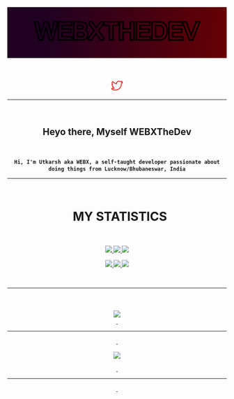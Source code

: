 <!--Cover page of github.com/WEBXTheDev-->
<div align="center">
  <a href=""> <img src= "./images/webxthedev.jpg"></a>

  &nbsp;
  
  <a href="https://twitter.com/Utkarsh_n03/"><img src="./images/twitter.png" width="30px"/></a>

  <hr>

  &nbsp;

<h2> Heyo there, Myself <strong>WEBXTheDev</h2>
&nbsp;

    Hi, I'm Utkarsh aka WEBX, a self-taught developer passionate about doing things from Lucknow/Bhubaneswar, India
    
<hr>&nbsp;

# &nbsp; MY STATISTICS


&nbsp;
  <p align="center">
    <a href="https://github.com/WEBXTheDev?tab=repositories">
        <img src="https://github-readme-stats.vercel.app/api?username=WEBXTheDev&hide=0,prs&count_private=true&show_owner=false&show_icons=true&bg_color=0d1117&title_color=ffffff&text_color=ffffff&icon_color=FF0000&hide_border=true/" />
    </a>
    <a href="https://github.com/WEBXTheDev?tab=repositories">
        <img src="https://github-readme-stats.vercel.app/api/top-langs/?username=WEBXTheDev&layout=compact&card_width=445&bg_color=0d1117&title_color=ffffff&text_color=ffffff&icon_color=FF4D4D&hide_border=true/" />
    </a>
    <a href="https://github.com/WEBXTheDev?tab=repositories">
        <img src="https://github-readme-streak-stats.herokuapp.com?user=WEBXTHEDEV&hide_border=true&background=0D1117&currStreakLabel=FF0000&sideLabels=FFFFFF&currStreakNum=FFFFFF&dates=FFFFFF&sideNums=FFFFFF&fire=FF0000&ring=FF2626&stroke=FFFFFF)](https://git.io/streak-stats" />
    </a></p>
    <p align="center">
    <a href="https://github.com/WEBXTheDev/ZenorZ/">
        <img src="https://github-readme-stats.vercel.app/api/pin/?username=WEBXTheDev&repo=ZenorZ&bg_color=0d1117&title_color=FF0000&text_color=8b949e&icon_color=FF4D4D&hide_border=true/" />
    </a>
    <a href="https://github.com/WEBXTheDev/WEBXTheDev/">
        <img src="https://github-readme-stats.vercel.app/api/pin/?username=WEBXTheDev&repo=WEBXTheDev&bg_color=0d1117&title_color=FF0000&text_color=8b949e&icon_color=FF4D4D&hide_border=true/" />
      </a>
      <a href="https://github.com/WEBXTheDev/Lavanox/">
        <img src="https://github-readme-stats.vercel.app/api/pin/?username=WEBXTheDev&repo=Lavanox&bg_color=0d1117&title_color=FF0000&text_color=8b949e&icon_color=FF4D4D&hide_border=true/" />
      </a>     
</p>

&nbsp;<hr>&nbsp;
  
  <a href="https://discord.gg"><img align="middle" src="https://discord.c99.nl/widget/theme-4/710336522196353045.png">      
  &nbsp;<hr>&nbsp;
      
    
<p align="center">    
<img align="center" src="https://spotify-recently-played-readme.vercel.app/api?user=zxbv4llbee0w06hsekcvi23vp&count=2">
    
  &nbsp;

  <hr>
  &nbsp;

<div align="center">

  
  </div>

